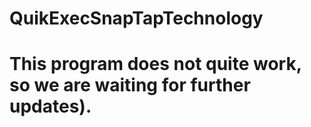 # QuikExecSnapTapTechnology
# This program does not quite work, so we are waiting for further updates).
